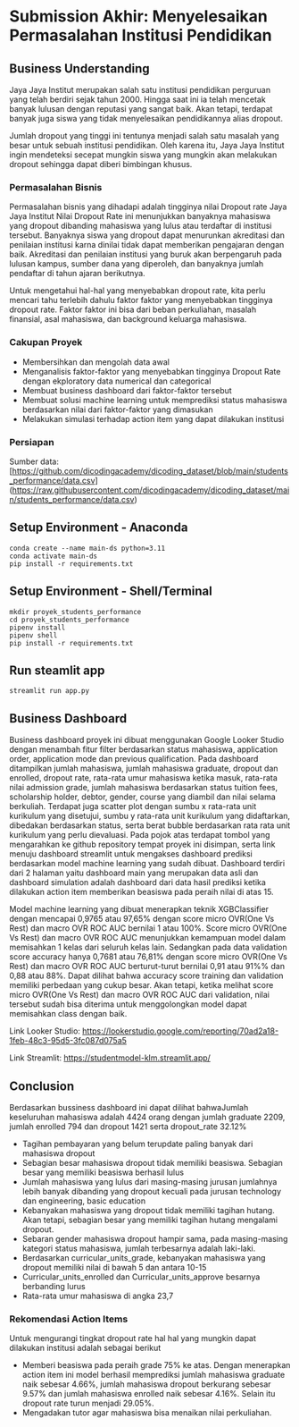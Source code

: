 # Submission Akhir: Menyelesaikan Permasalahan Institusi Pendidikan



## Business Understanding
Jaya Jaya Institut merupakan salah satu institusi pendidikan perguruan yang telah berdiri sejak tahun 2000. Hingga saat ini ia telah mencetak banyak lulusan dengan reputasi yang sangat baik. Akan tetapi, terdapat banyak juga siswa yang tidak menyelesaikan pendidikannya alias dropout.

Jumlah dropout yang tinggi ini tentunya menjadi salah satu masalah yang besar untuk sebuah institusi pendidikan. Oleh karena itu, Jaya Jaya Institut ingin mendeteksi secepat mungkin siswa yang mungkin akan melakukan dropout sehingga dapat diberi bimbingan khusus.

### Permasalahan Bisnis

Permasalahan bisnis yang dihadapi adalah tingginya nilai Dropout rate Jaya Jaya Institut Nilai Dropout Rate ini menunjukkan banyaknya mahasiswa yang dropout 
dibanding mahasiswa yang lulus atau terdaftar di institusi tersebut. Banyaknya siswa yang dropout dapat menurunkan akreditasi dan penilaian institusi karna 
dinilai tidak dapat memberikan pengajaran dengan baik. Akreditasi dan penilaian institusi yang buruk akan berpengaruh pada lulusan kampus, sumber dana yang diperoleh, dan 
banyaknya jumlah pendaftar di tahun ajaran berikutnya.

Untuk mengetahui hal-hal yang menyebabkan dropout rate, kita perlu mencari tahu terlebih dahulu faktor faktor yang menyebabkan tingginya dropout rate. 
Faktor faktor ini bisa dari beban perkuliahan, masalah finansial, asal mahasiswa, dan background keluarga mahasiswa.

### Cakupan Proyek

- Membersihkan dan mengolah data awal
- Menganalisis faktor-faktor yang menyebabkan tingginya Dropout Rate dengan ekploratory data numerical dan categorical
- Membuat business dashboard dari faktor-faktor tersebut
- Membuat solusi machine learning untuk memprediksi status mahasiswa berdasarkan nilai dari faktor-faktor yang dimasukan
- Melakukan simulasi terhadap action item yang dapat dilakukan institusi

### Persiapan

Sumber data: [https://github.com/dicodingacademy/dicoding_dataset/blob/main/students_performance/data.csv] (https://raw.githubusercontent.com/dicodingacademy/dicoding_dataset/main/students_performance/data.csv) 

## Setup Environment - Anaconda
```
conda create --name main-ds python=3.11
conda activate main-ds
pip install -r requirements.txt
```

## Setup Environment - Shell/Terminal
```
mkdir proyek_students_performance
cd proyek_students_performance
pipenv install
pipenv shell
pip install -r requirements.txt
```

## Run steamlit app
```
streamlit run app.py
```

## Business Dashboard

Business dashboard proyek ini dibuat menggunakan Google Looker Studio dengan menambah fitur filter berdasarkan status mahasiswa, application order, 
application mode dan previous qualification. Pada dashboard ditampilkan jumlah mahasiswa, jumlah mahasiswa graduate, dropout dan enrolled, dropout rate, 
rata-rata umur mahasiswa ketika masuk, rata-rata nilai admission grade, jumlah mahasiswa berdasarkan status tuition fees, scholarship holder, debtor, gender, 
course yang diambil dan nilai selama berkuliah. Terdapat juga scatter plot dengan sumbu x rata-rata unit kurikulum yang disetujui, 
sumbu y rata-rata unit kurikulum yang didaftarkan, dibedakan berdasarkan status, serta berat bubble berdasarkan rata rata unit kurikulum yang perlu dievaluasi.
Pada pojok atas terdapat tombol yang mengarahkan ke github repository tempat proyek ini disimpan, serta link menuju dashboard streamlit 
untuk mengakses dashboard prediksi berdasarkan model machine learning yang sudah dibuat. Dashboard terdiri dari 2 halaman yaitu dashboard main yang merupakan data asli dan dashboard simulation adalah dashboard dari data hasil prediksi ketika dilakukan action item memberikan beasiswa pada peraih nilai di atas 15.

Model machine learning yang dibuat menerapkan teknik XGBClassifier dengan mencapai 0,9765 atau 97,65% dengan score micro OVR(One Vs Rest) 
dan macro OVR ROC AUC bernilai 1 atau 100%. Score micro OVR(One Vs Rest) dan macro OVR ROC AUC menunjukkan kemampuan model dalam memisahkan 1 kelas dari seluruh kelas lain. 
Sedangkan pada data validation score accuracy hanya 0,7681 atau 76,81% dengan score micro OVR(One Vs Rest) dan macro OVR ROC AUC berturut-turut bernilai 0,91 
atau 91%% dan 0,88 atau 88%. Dapat dilihat bahwa accuracy score training dan validation memiliki perbedaan yang cukup besar. 
Akan tetapi, ketika melihat score micro OVR(One Vs Rest) dan macro OVR ROC AUC dari validation, nilai tersebut sudah bisa diterima untuk 
menggolongkan model dapat memisahkan class dengan baik.

Link Looker Studio: https://lookerstudio.google.com/reporting/70ad2a18-1feb-48c3-95d5-3fc087d075a5

Link Streamlit: https://studentmodel-klm.streamlit.app/

## Conclusion

Berdasarkan bussiness dashboard ini dapat dilihat bahwaJumlah keseluruhan mahasiswa adalah 4424 orang dengan jumlah graduate 2209, jumlah enrolled 794 dan dropout 1421 serta dropout_rate 32.12%
- Tagihan pembayaran yang belum terupdate paling banyak dari mahasiswa dropout
- Sebagian besar mahasiswa dropout tidak memiliki beasiswa. Sebagian besar yang memiliki beasiswa berhasil lulus
- Jumlah mahasiswa yang lulus dari masing-masing jurusan jumlahnya lebih banyak dibanding yang dropout kecuali pada jurusan technology dan engineering, basic education
- Kebanyakan mahasiswa yang dropout tidak memiliki tagihan hutang. Akan tetapi, sebagian besar yang memiliki tagihan hutang mengalami dropout.
- Sebaran gender mahasiswa dropout hampir sama, pada masing-masing kategori status mahasiswa, jumlah terbesarnya adalah laki-laki.
- Berdasarkan curricular_units_grade, kebanyakan mahasiswa yang dropout memiliki nilai di bawah 5 dan antara 10-15
- Curricular_units_enrolled dan Curricular_units_approve besarnya berbanding lurus
- Rata-rata umur mahasiswa di angka 23,7

### Rekomendasi Action Items 

Untuk mengurangi tingkat dropout rate hal hal yang mungkin dapat dilakukan institusi adalah sebagai berikut
- Memberi beasiswa pada peraih grade 75% ke atas. Dengan menerapkan action item ini model berhasil memprediksi jumlah mahasiswa graduate naik sebesar 4.66%, jumlah mahasiswa dropout berkurang sebesar 9.57% dan jumlah mahasiswa enrolled naik sebesar 4.16%. Selain itu dropout rate turun menjadi 29.05%.
- Mengadakan tutor agar mahasiswa bisa menaikan nilai perkuliahan.
